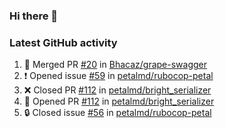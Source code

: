 ### Hi there 👋


### Latest GitHub activity
<!--START_SECTION:activity-->
1. 🎉 Merged PR [#20](https://github.com/Bhacaz/grape-swagger/pull/20) in [Bhacaz/grape-swagger](https://github.com/Bhacaz/grape-swagger)
2. ❗ Opened issue [#59](https://github.com/petalmd/rubocop-petal/issues/59) in [petalmd/rubocop-petal](https://github.com/petalmd/rubocop-petal)
3. ❌ Closed PR [#112](https://github.com/petalmd/bright_serializer/pull/112) in [petalmd/bright_serializer](https://github.com/petalmd/bright_serializer)
4. 💪 Opened PR [#112](https://github.com/petalmd/bright_serializer/pull/112) in [petalmd/bright_serializer](https://github.com/petalmd/bright_serializer)
5. 🔒 Closed issue [#56](https://github.com/petalmd/rubocop-petal/issues/56) in [petalmd/rubocop-petal](https://github.com/petalmd/rubocop-petal)
<!--END_SECTION:activity-->

<!--
**Bhacaz/bhacaz** is a ✨ _special_ ✨ repository because its `README.md` (this file) appears on your GitHub profile.

Here are some ideas to get you started:

- 🔭 I’m currently working on ...
- 🌱 I’m currently learning ...
- 👯 I’m looking to collaborate on ...
- 🤔 I’m looking for help with ...
- 💬 Ask me about ...
- 📫 How to reach me: ...
- 😄 Pronouns: ...
- ⚡ Fun fact: ...
-->
